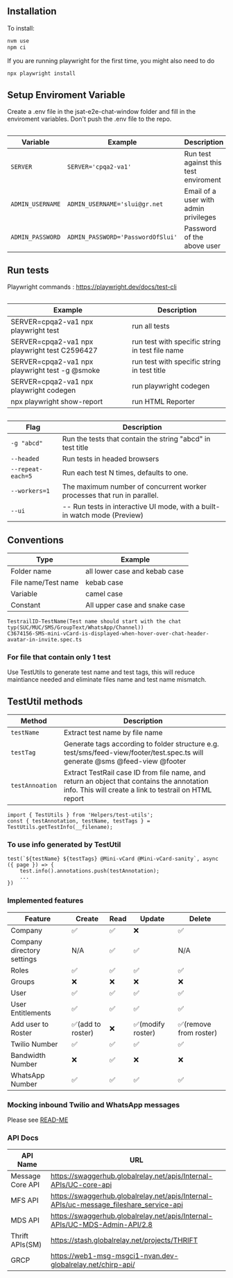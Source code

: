 ## Installation
To install:
```js script
nvm use
npm ci
```
If you are running playwright for the first time, you might also need to do
```js script
npx playwright install
```
## Setup Enviroment Variable
Create a .env file in the jsat-e2e-chat-window folder and fill in the enviroment variables. Don't push the .env file to the repo.
##
| Variable | Example | Description | 
| --- | --- | --- |
| `SERVER` | `SERVER='cpqa2-va1'` | Run test against this test enviroment|
| `ADMIN_USERNAME` | `ADMIN_USERNAME='slui@gr.net` | Email of a user with admin privileges|
| `ADMIN_PASSWORD` | `ADMIN_PASSWORD='PasswordOfSlui'` | Password of the above user|


## Run tests
Playwright commands : https://playwright.dev/docs/test-cli
##
| Example | Description | 
| --- | --- |
| SERVER=cpqa2-va1 npx playwright test | run all tests |
| SERVER=cpqa2-va1 npx playwright test C2596427 | run test with specific string in test file name |
| SERVER=cpqa2-va1 npx playwright test -g @smoke | run test with specific string in test title |
| SERVER=cpqa2-va1 npx playwright codegen | run playwright codegen |
| npx playwright show-report | run HTML Reporter |
##
| Flag | Description |
| --- | --- |
| `-g "abcd"` | Run the tests that contain the string "abcd" in test title |
| `--headed` | Run tests in headed browsers |
| `--repeat-each=5` | Run each test N times, defaults to one. |
| `--workers=1` | The maximum number of concurrent worker processes that run in parallel. | 
| `--ui` | -- Run tests in interactive UI mode, with a built-in watch mode (Preview) |

## Conventions

| Type | Example  | 
| --- | --- |
| Folder name | all lower case and kebab case |
| File name/Test name | kebab case |
| Variable | camel case |
| Constant | All upper case and snake case |

```
TestrailID-TestName(Test name should start with the chat typ(SUC/MUC/SMS/GroupText/WhatsApp/Channel))
C3674156-SMS-mini-vCard-is-displayed-when-hover-over-chat-header-avatar-in-invite.spec.ts

```
### For file that contain only 1 test
Use TestUtils to generate test name and test tags, this will reduce maintiance needed and eliminate files name and test name mismatch.
## TestUtil methods
| Method | Description |
| --- | --- |
| `testName` | Extract test name by file name |
| `testTag` | Generate tags according to folder structure e.g. test/sms/feed-view/footer/test.spec.ts will generate @sms @feed-view @footer|
| `testAnnoation` | Extract TestRail case ID from file name, and return an object that contains the annotation info. This will create a link to testrail on HTML report|
```
import { TestUtils } from 'Helpers/test-utils';
const { testAnnotation, testName, testTags } = TestUtils.getTestInfo(__filename);

```

### To use info generated by TestUtil
```
test(`${testName} ${testTags} @Mini-vCard @Mini-vCard-sanity`, async ({ page }) => {
    test.info().annotations.push(testAnnotation);
    ...
})

```

### Implemented features
| Feature | Create | Read | Update | Delete |
| --- | --- | --- | --- | --- |
| Company | ✅ | ✅ | ❌ | ✅ |
| Company directory settings | N/A | ✅ | ✅ | N/A |
| Roles | ✅ | ✅ | ✅ | ✅ |
| Groups | ❌ | ❌ | ❌ | ❌ |
| User | ✅ | ✅ | ✅  | ✅ |
| User Entitlements | ✅ | ✅ | ✅  | ✅ |
| Add user to Roster | ✅(add to roster) | ❌ | ✅(modify roster) | ✅(remove from roster) |
| Twilio Number | ✅ | ✅ | ✅  | ✅ |
| Bandwidth Number | ❌ | ✅ | ❌ | ❌ |
| WhatsApp Number | ✅ | ✅ | ✅  | ✅ |

### Mocking inbound Twilio and WhatsApp messages
Please see [READ-ME](./apis/scripts/README.md)

### API Docs
| API Name | URL |
| --- | --- |
| Message Core API | https://swaggerhub.globalrelay.net/apis/Internal-APIs/UC-core-api |
| MFS API | https://swaggerhub.globalrelay.net/apis/Internal-APIs/uc-message_fileshare_service-api |
| MDS API | https://swaggerhub.globalrelay.net/apis/Internal-APIs/UC-MDS-Admin-API/2.8 |
| Thrift APIs(SM) | https://stash.globalrelay.net/projects/THRIFT |
| GRCP | https://web1-msg-msgci1-nvan.dev-globalrelay.net/chirp-api/ |